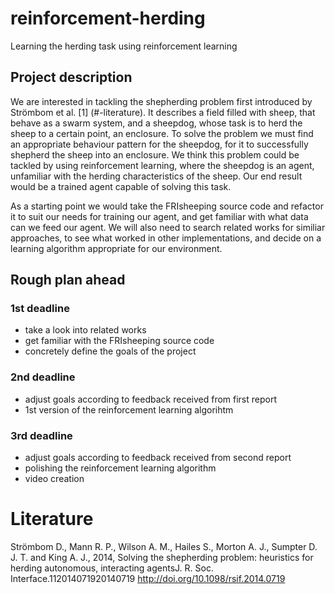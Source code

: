 # reinforcement-herding
Learning the herding task using reinforcement learning

## Project description

We are interested in tackling the shepherding problem first introduced by Strömbom et al. [1] (#-literature). It describes a field filled with sheep, that behave as a swarm system, and a sheepdog, whose task is to herd the sheep to a certain point, an enclosure. To solve the problem we must find an appropriate behaviour pattern for the sheepdog, for it to successfully shepherd the sheep into an enclosure. We think this problem could be tackled by using reinforcement learning, where the sheepdog is an agent, unfamiliar with the herding characteristics of the sheep. Our end result would be a trained agent capable of solving this task.

As a starting point we would take the FRIsheeping source code and refactor it to suit our needs for training our agent, and get familiar with what data can we feed our agent. We will also need to search related works for similiar approaches, to see what worked in other implementations, and decide on a learning algorithm appropriate for our environment.

## Rough plan ahead

### 1st deadline
- take a look into related works
- get familiar with the FRIsheeping source code
- concretely define the goals of the project

### 2nd deadline
- adjust goals according to feedback received from first report
- 1st version of the reinforcement learning algorihtm

### 3rd deadline
- adjust goals according to feedback received from second report
- polishing the reinforcement learning algorithm
- video creation


# Literature
Strömbom D., Mann R. P., Wilson A. M., Hailes S., Morton A. J., Sumpter D. J. T. and King A. J.,
2014, Solving the shepherding problem: heuristics for herding autonomous, interacting agentsJ. R. Soc. Interface.112014071920140719
http://doi.org/10.1098/rsif.2014.0719
